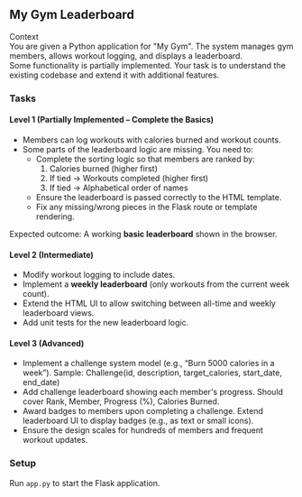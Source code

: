 ## My Gym Leaderboard

Context  
You are given a Python application for "My Gym". The system manages gym members, allows workout logging, and displays a leaderboard.  
Some functionality is partially implemented. Your task is to understand the existing codebase and extend it with additional features.

### Tasks  

#### Level 1 (Partially Implemented – Complete the Basics)  
- Members can log workouts with calories burned and workout counts.  
- Some parts of the leaderboard logic are missing. You need to:  
  - Complete the sorting logic so that members are ranked by:  
    1. Calories burned (higher first)  
    2. If tied → Workouts completed (higher first)  
    3. If tied → Alphabetical order of names  
  - Ensure the leaderboard is passed correctly to the HTML template.  
  - Fix any missing/wrong pieces in the Flask route or template rendering.  

Expected outcome: A working **basic leaderboard** shown in the browser.  

#### Level 2 (Intermediate)  
- Modify workout logging to include dates.  
- Implement a **weekly leaderboard** (only workouts from the current week count).  
- Extend the HTML UI to allow switching between all-time and weekly leaderboard views.  
- Add unit tests for the new leaderboard logic.  

#### Level 3 (Advanced)  
- Implement a challenge system model (e.g., “Burn 5000 calories in a week”). Sample: Challenge(id, description, target_calories, start_date, end_date)
- Add challenge leaderboard showing each member's progress. Should cover Rank, Member, Progress (%), Calories Burned.
- Award badges to members upon completing a challenge. Extend leaderboard UI to display badges (e.g., as text or small icons).
- Ensure the design scales for hundreds of members and frequent workout updates.  

### Setup  
Run `app.py` to start the Flask application.
